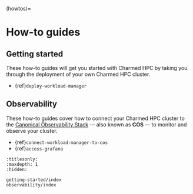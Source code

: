 (howtos)=
# How-to guides

## Getting started

These how-to guides will get you started with Charmed HPC by
taking you through the deployment of your own Charmed HPC cluster.

- {ref}`deploy-workload-manager`

## Observability

These how-to guides cover how to connect your Charmed HPC
cluster to the [Canonical Observability Stack](https://charmhub.io/topics/canonical-observability-stack)
&mdash; also known as __COS__ &mdash; to monitor and observe your cluster.

- {ref}`connect-workload-manager-to-cos`
- {ref}`access-grafana`

```{toctree}
:titlesonly:
:maxdepth: 1
:hidden:

getting-started/index
observability/index
```
